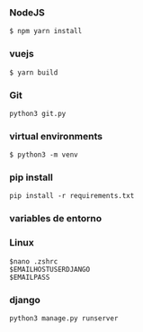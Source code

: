###  NodeJS ###
```
$ npm yarn install
```
### vuejs
```
$ yarn build 
```
### Git 
```
python3 git.py
```

### virtual environments
```
$ python3 -m venv

```
### pip install
```
pip install -r requirements.txt

```

###  variables de entorno 
### Linux   
```
$nano .zshrc
$EMAILHOSTUSERDJANGO
$EMAILPASS
```

### django 
```
python3 manage.py runserver
```


